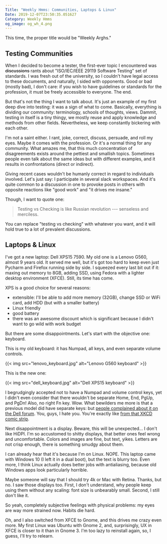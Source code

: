```yaml
---
Title: "Weekly Hmms: Communities, Laptops & Linux"
Date: 2019-12-07T23:50:35.051627
Category: Weekly Hmms
og_image: og_wh_4.png
---
```


This time, the proper title would be "Weekly Arghs."

## Testing Communities

When I decided to become a tester, the first-ever topic I encountered was ~~discussions~~ rants about "ISO/IEC/IEEE 29119 Software Testing" set of standards. I was fresh out of the university, so I couldn't have legal access to these documents, and naturally, I sided with opponents. Good or bad (mostly bad), I don't care: if you wish to have guidelines or standards for the profession, it must be freely accessible to everyone. The end.

But that's not the thing I want to talk about. It's just an example of my first deep dive into testing: it was a sign of what to come. Basically, everything is dividing our community: terminology, schools of thoughts, views. Dammit, testing in itself is a tiny thingy, we mostly reuse and apply knowledge and methods from other fields. Nevertheless, we keep constantly bickering with each other.

I'm not a saint either. I rant, joke, correct, discuss, persuade, and roll my eyes. Maybe it comes with the profession. Or it's a normal thing for any community. What amazes me, that this much concentration of disagreements exists around the pettiest and smallish topics. Sometimes people even talk about the same ideas but with different examples, and it results in confrontations (direct or indirect).

Giving recent cases wouldn't be humanly correct in regard to individuals involved. Let's just say: I participate in several slack workspaces. And it's quite common to a discussion in one to provoke posts in others with opposite reactions like "good work" and "it drives me insane."

Though, I want to quote one:

> Testing vs Checking is like Russian revolution --- senseless and merciless.

You can replace "testing vs checking" with whatever you want, and it will hold true to a lot of prevalent discussions.

## Laptops & Linux

I've got a new laptop: Dell XPS15 7590. My old one is a Lenovo G560, almost 9 years old. It served me well, but it's got too hard to keep even just Pycharm and Firefox running side by side. I squeezed every last bit out if it: maxing out memory to 8GB, adding SSD, using Fedora with a lighter desktop environment (XFCE). Still, its time has come.

XPS is a good choice for several reasons:

* extensible: I'll be able to add more memory (32GB), change SSD or WiFi card, add HDD (but with a smaller battery)
* Linux friendly
* good battery
* there was an awesome discount which is significant because I didn't want to go wild with work budget

But there are some disappointments. Let's start with the objective one: keyboard.

This is my old keyboard: it has Numpad, all keys, and even separate volume controls.

{{< img src="lenovo_keyboard.jpg" alt="Lenovo G560 keyboard" >}}

This is the new one:

{{< img src="dell_keyboard.jpg" alt="Dell XPS15 keyboard" >}}

I begrudgingly accepted not to have a Numpad and volume control keys, yet I didn't even consider that there wouldn't be separate Home, End, PgUp, and PgDn! Also, no right Fn key. Wow. What bewilders me more is that a previous model did have separate keys: but [people complained about it on the Dell forum](https://www.dell.com/community/XPS/Control-Home-Control-End-Keys/td-p/6212592). You, guys, I hate you. You're exactly like [from that XKCD comic strip](https://xkcd.com/1172/).

Next disappointment is a display. Beware, this will be unexpected... I don't like HiDPI. I'm so accustomed to shitty displays, that better ones feel wrong and uncomfortable. Colors and images are fine, but text, yikes. Letters are not crisp enough, there is something smudgy about them.

I can already hear that it's because I'm on Linux. NOPE. This laptop came with Windows 10 (I left it in a dual boot), but the text is blurry too. Even more, I think Linux actually does better jobs with antialiasing, because old Windows apps look particularly horrible.

Maybe someone will say that I should try 4k or Mac with Retina. Thanks, but no. I saw those displays too. First, I don't understand, why people keep using them without any scaling: font size is unbearably small. Second, I still don't like it.

So yeah, completely subjective feelings with physical problems: my eyes are way more strained now. Habits die hard.

Oh, and I also switched from XFCE to Gnome, and this drives me crazy even more. My first  Linux was Ubuntu with Gnome 2, and, surprisingly, UX in XFCE is closer to it than in Gnome 3. I'm too lazy to reinstall again, so, I guess, I'll try to relearn.
